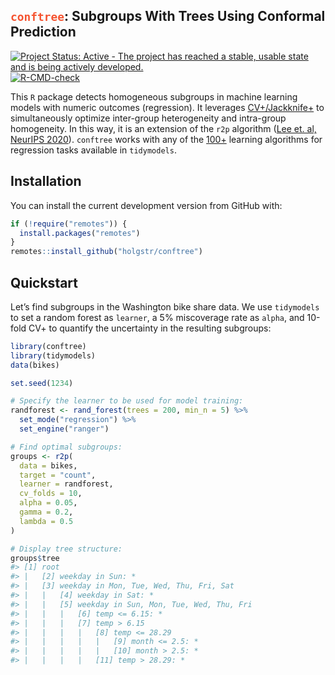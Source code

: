 
<!-- README.md is generated from README.Rmd. Please edit that file -->

## <span style="color:#F55431;">**`conftree`**</span>: Subgroups With Trees Using Conformal Prediction

<!-- badges: start -->

[![Project Status: Active - The project has reached a stable, usable
state and is being actively
developed.](https://www.repostatus.org/badges/latest/active.svg)](https://www.repostatus.org/#active)
[![R-CMD-check](https://github.com/holgstr/conftree/actions/workflows/R-CMD-check.yaml/badge.svg)](https://github.com/holgstr/conftree/actions/workflows/R-CMD-check.yaml)
<!-- badges: end -->

This `R` package detects homogeneous subgroups in machine learning
models with numeric outcomes (regression). It leverages
[CV+/Jackknife+](https://arxiv.org/abs/1905.02928) to simultaneously
optimize inter-group heterogeneity and intra-group homogeneity. In this
way, it is an extension of the `r2p` algorithm ([Lee et. al, NeurIPS
2020](https://proceedings.neurips.cc/paper/2020/hash/1819020b02e926785cf3be594d957696-Abstract.html)).
`conftree` works with any of the
[100+](https://www.tidymodels.org/find/parsnip/) learning algorithms for
regression tasks available in `tidymodels`.

## Installation

You can install the current development version from GitHub with:

``` r
if (!require("remotes")) {
  install.packages("remotes")
}
remotes::install_github("holgstr/conftree")
```

## Quickstart

Let’s find subgroups in the Washington bike share data. We use
`tidymodels` to set a random forest as `learner`, a 5% miscoverage rate
as `alpha`, and 10-fold CV+ to quantify the uncertainty in the resulting
subgroups:

``` r
library(conftree)
library(tidymodels)
data(bikes)

set.seed(1234)

# Specify the learner to be used for model training:
randforest <- rand_forest(trees = 200, min_n = 5) %>%
  set_mode("regression") %>%
  set_engine("ranger")

# Find optimal subgroups:
groups <- r2p(
  data = bikes,
  target = "count",
  learner = randforest,
  cv_folds = 10,
  alpha = 0.05,
  gamma = 0.2,
  lambda = 0.5
)

# Display tree structure:
groups$tree
#> [1] root
#> |   [2] weekday in Sun: *
#> |   [3] weekday in Mon, Tue, Wed, Thu, Fri, Sat
#> |   |   [4] weekday in Sat: *
#> |   |   [5] weekday in Sun, Mon, Tue, Wed, Thu, Fri
#> |   |   |   [6] temp <= 6.15: *
#> |   |   |   [7] temp > 6.15
#> |   |   |   |   [8] temp <= 28.29
#> |   |   |   |   |   [9] month <= 2.5: *
#> |   |   |   |   |   [10] month > 2.5: *
#> |   |   |   |   [11] temp > 28.29: *
```
